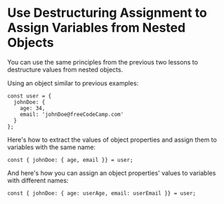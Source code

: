 # Use Destructuring Assignment to Assign Variables from Nested Objects

You can use the same principles from the previous two lessons to destructure values from nested objects.

Using an object similar to previous examples:

```
const user = {
  johnDoe: {
    age: 34,
    email: 'johnDoe@freeCodeCamp.com'
  }
};
```

Here's how to extract the values of object properties and assign them to variables with the same name:

```
const { johnDoe: { age, email }} = user;
```

And here's how you can assign an object properties' values to variables with different names:

```
const { johnDoe: { age: userAge, email: userEmail }} = user;
```
